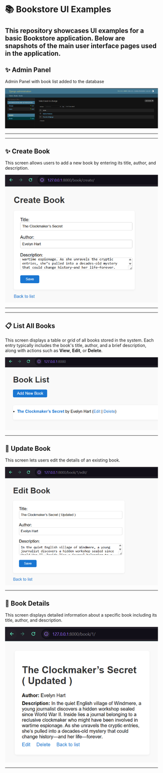 # 📚 Bookstore UI Examples

This repository showcases UI examples for a basic Bookstore application. Below are snapshots of the main user interface pages used in the application.
---

## ✨ Admin Panel

Admin Panel with book list added to the database

![Admin](/snapshots/admin.png)

---

---

## ✨ Create Book

This screen allows users to add a new book by entering its title, author, and description.

![Create Book](/snapshots/create.png)

---

---

## 📋 List All Books

This screen displays a table or grid of all books stored in the system. Each entry typically includes the book's title, author, and a brief description, along with actions such as **View**, **Edit**, or **Delete**.

![List All Books](/snapshots/list.png)

---


## 🔁 Update Book

This screen lets users edit the details of an existing book.

![Update Book](/snapshots/update.png)

---

## 📄 Book Details

This screen displays detailed information about a specific book including its title, author, and description.

![Book Details](/snapshots/details.png)

---
